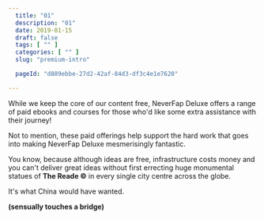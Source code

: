 ```yaml
---
  title: "01"
  description: "01"
  date: 2019-01-15
  draft: false
  tags: [ "" ]
  categories: [ "" ]
  slug: "premium-intro"

  pageId: "d889ebbe-27d2-42af-84d3-df3c4e1e7620"

---
```


While we keep the core of our content free, NeverFap Deluxe offers a range of paid ebooks and courses for those who'd like some extra assistance with their journey! 

Not to mention, these paid offerings help support the hard work that goes into making NeverFap Deluxe mesmerisingly fantastic.

You know, because although ideas are free, infrastructure costs money and you can't deliver great ideas without first errecting huge monumental statues of **The Reade &copy;** in every single city centre across the globe.

It's what China would have wanted.

**(sensually touches a bridge)**

